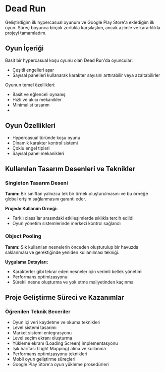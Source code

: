 # **Dead Run**

Geliştirdiğim ilk hypercasual oyunum ve Google Play Store'a eklediğim ilk oyun. Süreç boyunca birçok zorlukla karşılaştım, ancak azimle ve kararlılıkla projeyi tamamladım.

## **Oyun İçeriği**

Basit bir hypercasual koşu oyunu olan Dead Run'da oyuncular:
- Çeşitli engelleri aşar
- Sayısal panelleri kullanarak karakter sayısını arttırabilir veya azaltabilirler

Oyunun temel özellikleri:
- Basit ve eğlenceli oynanış
- Hızlı ve akıcı mekanikler
- Minimalist tasarım
- 
## **Oyun Özellikleri**
- Hypercasual türünde koşu oyunu
- Dinamik karakter kontrol sistemi
- Çoklu engel tipleri
- Sayısal panel mekanikleri

## **Kullanılan Tasarım Desenleri ve Teknikler**

### Singleton Tasarım Deseni
**Tanım:** Bir sınıftan yalnızca tek bir örnek oluşturulmasını ve bu örneğe global erişim sağlanmasını garanti eder.

**Projede Kullanım Örneği:**
- Farklı class'lar arasındaki etkileşimlerde sıklıkla tercih edildi
- Oyun yönetim sistemlerinde merkezi kontrol sağlandı

### Object Pooling
**Tanım:** Sık kullanılan nesnelerin önceden oluşturulup bir havuzda saklanması ve gerektiğinde yeniden kullanılması tekniği.

**Uygulama Detayları:**
- Karakterler gibi tekrar eden nesneler için verimli bellek yönetimi
- Performans optimizasyonu
- Sürekli nesne oluşturma ve yok etme maliyetinden kaçınma

## **Proje Geliştirme Süreci ve Kazanımlar**

### Öğrenilen Teknik Beceriler
- Oyun içi veri kaydetme ve okuma teknikleri
- Level sistemi tasarımı
- Market sistemi entegrasyonu
- Level seçim ekranı oluşturma
- Yükleme ekranı (Loading Screen) implementasyonu
- Işık haritası (Light Mapping) alma ve kullanma
- Performans optimizasyonu teknikleri
- Mobil oyun geliştirme süreçleri
- Google Play Store'a oyun yükleme prosedürleri
